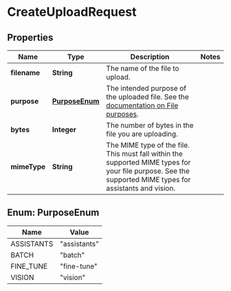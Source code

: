 

# CreateUploadRequest


## Properties

| Name | Type | Description | Notes |
|------------ | ------------- | ------------- | -------------|
|**filename** | **String** | The name of the file to upload.  |  |
|**purpose** | [**PurposeEnum**](#PurposeEnum) | The intended purpose of the uploaded file.  See the [documentation on File purposes](/docs/api-reference/files/create#files-create-purpose).  |  |
|**bytes** | **Integer** | The number of bytes in the file you are uploading.  |  |
|**mimeType** | **String** | The MIME type of the file.  This must fall within the supported MIME types for your file purpose. See the supported MIME types for assistants and vision.  |  |



## Enum: PurposeEnum

| Name | Value |
|---- | -----|
| ASSISTANTS | &quot;assistants&quot; |
| BATCH | &quot;batch&quot; |
| FINE_TUNE | &quot;fine-tune&quot; |
| VISION | &quot;vision&quot; |



